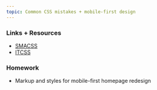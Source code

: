 ```yaml
---
topic: Common CSS mistakes + mobile-first design
---
```


### Links + Resources

- [SMACSS](https://smacss.com/)
- [ITCSS](https://www.xfive.co/blog/itcss-scalable-maintainable-css-architecture/)

### Homework

- Markup and styles for mobile-first homepage redesign

